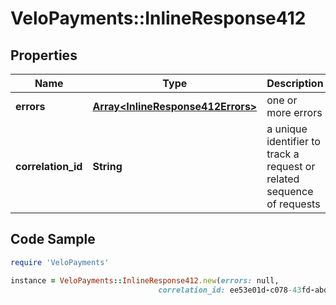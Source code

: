 # VeloPayments::InlineResponse412

## Properties

Name | Type | Description | Notes
------------ | ------------- | ------------- | -------------
**errors** | [**Array&lt;InlineResponse412Errors&gt;**](InlineResponse412Errors.md) | one or more errors | [optional] 
**correlation_id** | **String** | a unique identifier to track a request or related sequence of requests | [optional] 

## Code Sample

```ruby
require 'VeloPayments'

instance = VeloPayments::InlineResponse412.new(errors: null,
                                 correlation_id: ee53e01d-c078-43fd-abd4-47e92f4a06cf)
```


